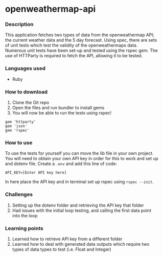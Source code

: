 # openweathermap-api

### Description
This application fetches two types of data from the openweathermap API; the current weather data and the 5 day forecast. Using spec, there are sets of unit tests which test the validity of the openweathermaps data. Numerous unit tests have been set-up and tested using the rspec gem. The use of HTTParty is required to fetch the API, allowing it to be tested.

### Languages used
* Ruby

### How to download
1. Clone the Git repo
2. Open the files and run bundler to install gems
3. You will now be able to run the tests using rspec!

``` 
gem 'httparty'
gem 'json'
gem 'rspec'
```

### How to use
To use the tests for yourself you can move the lib file in your own project. You will need to obtain your own API key in order for this to work and set up and dotenv file. Create a ```.env``` and add this line of code:
```
API_KEY=[Enter API key here]
```
In here place the API key and in terminal set up rspec using ```rspec --init```.

### Challenges 
1. Setting up the dotenv folder and retrieving the API key that folder
2. Had issues with the initial loop testing, and calling the first data point into the loop

### Learning points
1. Learned how to retrieve API key from a different folder
2. Learned how to deal with generated data outputs which require two types of data types to test (i.e. Float and Integer)